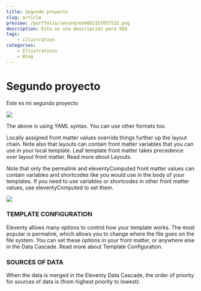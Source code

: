 ```yaml
---
title: Segundo proyecto
slug: article
preview: /portfolio/second/ed48b1157057515.png
description: Esta es una descripción para SEO
tags:
    - illustration
categories:
    - Illustrations
    - Blog
---
```


# Segundo proyecto

Este es mi segundo proyecto

![](/portfolio/second/ed48b1157057515.png)

The above is using YAML syntax. You can use other formats too.

Locally assigned front matter values override things further up the layout chain. Note also that layouts can contain front matter variables that you can use in your local template. Leaf template front matter takes precedence over layout front matter. Read more about Layouts.

Note that only the permalink and eleventyComputed front matter values can contain variables and shortcodes like you would use in the body of your templates. If you need to use variables or shortcodes in other front matter values, use eleventyComputed to set them.

![](/portfolio/second/ed48b1157057515.png)

### TEMPLATE CONFIGURATION 

Eleventy allows many options to control how your template works. The most popular is permalink, which allows you to change where the file goes on the file system. You can set these options in your front matter, or anywhere else in the Data Cascade. Read more about Template Configuration.

### SOURCES OF DATA 
When the data is merged in the Eleventy Data Cascade, the order of priority for sources of data is (from highest priority to lowest):
